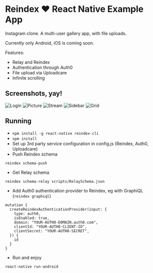 # Reindex :heart: React Native Example App

Instagram clone. A multi-user gallery app, with file uploads.

Currently only Android, iOS is coming soon.

Features:

* Relay and Reindex
* Authentication through Auth0
* File upload via Uploadcare
* Infinite scrolling

## Screenshots, yay!

![Login](http://i.imgur.com/47DvjEq.png?1)
![Picture](http://imgur.com/A2BQpe9.png)
![Stream](http://imgur.com/sjMmNbo.png)
![Sidebar](http://imgur.com/FiDlJaG.png)
![Grid](http://imgur.com/fw7YyKk.png)

## Running

* `npm install -g react-native reindex-cli`
* `npm install`
* Set up 3rd party service configuration in config.js (Reindex, Auth0, Uploadcare)
* Push Reindex schema

```
reindex schema-push
```

* Get Relay schema

```
reindex schema-relay scripts/RelaySchema.json
```

* Add Auth0 authentication provider to Reindex, eg with GraphiQL
(`reindex graphiql`)

```
mutation {
  createReindexAuthenticationProvider(input: {
    type: auth0,
    isEnabled: true,
    domain: "YOUR-AUTH0-DOMAIN.auth0.com",
    clientId: "YOUR-AUTH0-CLIENT-ID",
    clientSecret: "YOUR-AUTH0-SECRET",
  }) {
    id
  }
}
```

* Run and enjoy

```
react-native run-android
```
